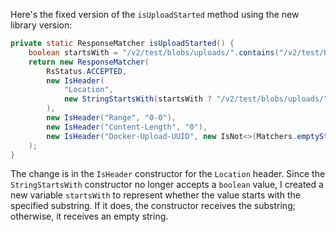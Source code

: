 Here's the fixed version of the `isUploadStarted` method using the new library version:

```java
private static ResponseMatcher isUploadStarted() {
    boolean startsWith = "/v2/test/blobs/uploads/".contains("/v2/test/blobs/uploads/");
    return new ResponseMatcher(
        RsStatus.ACCEPTED,
        new IsHeader(
            "Location",
            new StringStartsWith(startsWith ? "/v2/test/blobs/uploads/" : "")
        ),
        new IsHeader("Range", "0-0"),
        new IsHeader("Content-Length", "0"),
        new IsHeader("Docker-Upload-UUID", new IsNot<>(Matchers.emptyString()))
    );
}
```

The change is in the `IsHeader` constructor for the `Location` header. Since the `StringStartsWith` constructor no longer accepts a `boolean` value, I created a new variable `startsWith` to represent whether the value starts with the specified substring. If it does, the constructor receives the substring; otherwise, it receives an empty string.